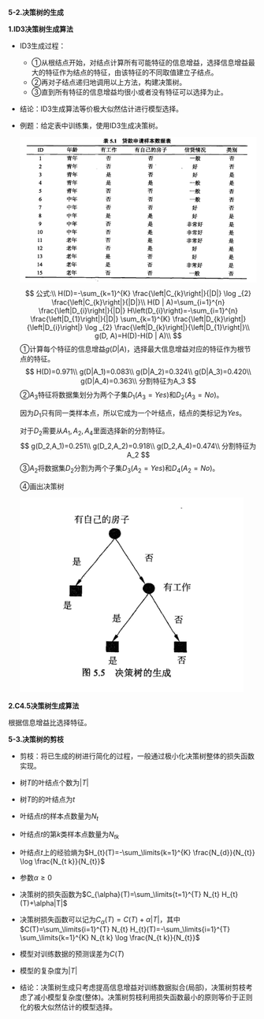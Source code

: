 **5-2.决策树的生成**

**1.ID3决策树生成算法**

+ ID3生成过程：
  + ①从根结点开始，对结点计算所有可能特征的信息增益，选择信息增益最大的特征作为结点的特征，由该特征的不同取值建立子结点。
  + ②再对子结点递归地调用以上方法，构建决策树。
  + ③直到所有特征的信息增益均很小或者没有特征可以选择为止。
+ 结论：ID3生成算法等价极大似然估计进行模型选择。

+ 例题：给定表中训练集，使用ID3生成决策树。

  ![img](pic/5-1.png)
  $$
  公式:\\
  H(D)=-\sum_{k=1}^{K} \frac{\left|C_{k}\right|}{|D|} \log _{2} \frac{\left|C_{k}\right|}{|D|}\\
  H(D | A)=\sum_{i=1}^{n} \frac{\left|D_{i}\right|}{|D|} H\left(D_{i}\right)=-\sum_{i=1}^{n} \frac{\left|D_{1}\right|}{|D|} \sum_{k=1}^{K} \frac{\left|D_{k}\right|}{\left|D_{i}\right|} \log _{2} \frac{\left|D_{k}\right|}{\left|D_{1}\right|}\\
  g(D, A)=H(D)-H(D | A)\\
  $$
  ①计算每个特征的信息增益$g(D|A)$，选择最大信息增益对应的特征作为根节点的特征。
  $$
  H(D)=0.971\\
  g(D|A_1)=0.083\\
  g(D|A_2)=0.324\\
  g(D|A_3)=0.420\\
  g(D|A_4)=0.363\\
  分割特征为A_3
  $$
  ②$A_3$特征将数据集划分为两个子集$D_1(A_3=Yes)$和$D_2(A_3=No)$。

  因为$D_1$只有同一类样本点，所以它成为一个叶结点，结点的类标记为$Yes$。

  对于$D_2$需要从$A_1,A_2,A_4$里面选择新的分割特征。
  $$
  g(D_2,A_1)=0.251\\
  g(D_2,A_2)=0.918\\
  g(D_2,A_4)=0.474\\
  分割特征为A_2
  $$
  ③$A_2$将数据集$D_2$分割为两个子集$D_3(A_2=Yes)$和$D_4(A_2=No)$。

  ④画出决策树

  ![img](pic/5-2.png)

**2.C4.5决策树生成算法**

根据信息增益比选择特征。

**5-3.决策树的剪枝**

+ 剪枝：将已生成的树进行简化的过程，一般通过极小化决策树整体的损失函数实现。

+ 树$T$的叶结点个数为$|T|$
+ 树$T$的的叶结点为$t$
+ 叶结点$t$的样本点数量为$N_t$
+ 叶结点$t$的第$k$类样本点数量为$N_{tk}$
+ 叶结点$t$上的经验熵为$H_{t}(T)=-\sum_\limits{k=1}^{K} \frac{N_{d}}{N_{t}} \log \frac{N_{t k}}{N_{t}}$
+ 参数$\alpha\geq0$
+ 决策树的损失函数为$C_{\alpha}(T)=\sum_\limits{t=1}^{T} N_{t} H_{t}(T)+\alpha|T|$

+ 决策树损失函数可以记为$C_{\alpha}(T)=C(T)+\alpha|T|$，其中$C(T)=\sum_\limits{i=1}^{T} N_{t} H_{t}(T)=-\sum_\limits{i=1}^{T} \sum_\limits{k=1}^{K} N_{t k} \log \frac{N_{t k}}{N_{t}}$

+ 模型对训练数据的预测误差为$C(T)$

+ 模型的复杂度为$|T|$

+ 结论：决策树生成只考虑提高信息增益对训练数据拟合(局部)，决策树剪枝考虑了减小模型复杂度(整体)。决策树剪枝利用损失函数最小的原则等价于正则化的极大似然估计的模型选择。

  